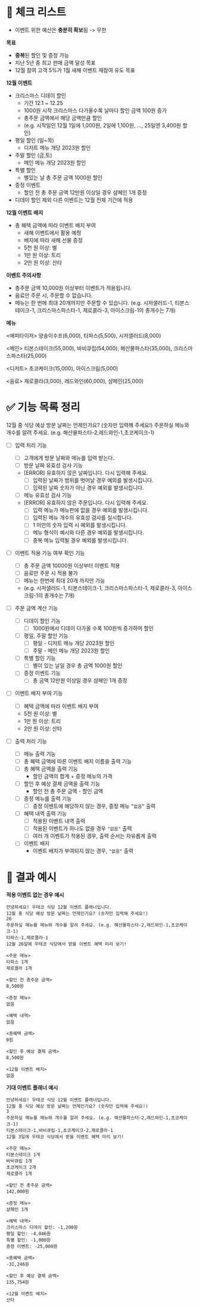 # **🤔 체크 리스트**

- 이벤트 위한 예산은 **충분히 확보**됨 -> 무한

**목표**

- **중복**된 할인 및 증정 가능
- 지난 5년 중 최고 판매 금액 달성 목표
- 12월 참여 고객 5%가 1월 새해 이벤트 재참여 유도 목표

**12월 이벤트**

- 크리스마스 디데이 할인
    - 기간 12.1 ~ 12.25
    - 1000원 시작 크리스마스 다가올수록 날마다 할인 금액 100원 증가
    - 총주문 금액에서 해당 금액만큼 할인
    - (e.g. 시작일인 12월 1일에 1,000원, 2일에 1,100원, ..., 25일엔 3,400원 할인)
- 평일 할인 (일~목)
    - 디저트 메뉴 개당 2023원 할인
- 주말 할인 (금,토)
    - 메인 메뉴 개당 2023원 할인
- 특별 할인
    - 별있는 날 총 주문 금액 1000원 할인
- 증정 이벤트
    - 할인 전 총 주문 금액 12만원 이상일 경우 샴페인 1개 증정
- 디데이 할인 제외 다른 이벤트는 12월 전체 기간에 적용

**12월 이벤트 배지**

- 총 혜택 금액에 따라 이벤트 배지 부여
    - 새해 이벤트에서 활용 예정
    - 베지에 따라 새해 선물 증정
    - 5천 원 이상: 별
    - 1만 원 이상: 트리
    - 2만 원 이상: 산타

**이벤트 주의사항**

- 총주문 금액 10,000원 이상부터 이벤트가 적용됩니다.
- 음료만 주문 시, 주문할 수 없습니다.
- 메뉴는 한 번에 최대 20개까지만 주문할 수 있습니다.
  (e.g. 시저샐러드-1, 티본스테이크-1, 크리스마스파스타-1, 제로콜라-3, 아이스크림-1의 총개수는 7개)

**메뉴**

<애피타이저>
양송이수프(6,000), 타파스(5,500), 시저샐러드(8,000)

<메인>
티본스테이크(55,000), 바비큐립(54,000), 해산물파스타(35,000), 크리스마스파스타(25,000)

<디저트>
초코케이크(15,000), 아이스크림(5,000)

<음료>
제로콜라(3,000), 레드와인(60,000), 샴페인(25,000)

# **✅ 기능 목록 정리**

12월 중 식당 예상 방문 날짜는 언제인가요? (숫자만 입력해 주세요!)
주문하실 메뉴와 개수를 알려 주세요. (e.g. 해산물파스타-2,레드와인-1,초코케이크-1)

- [ ]  입력 처리 기능
    - [ ]  고객에게 방문 날짜와 메뉴를 입력 받는다.
    - [ ]  방문 날짜 유효성 검사 기능
    - [ERROR] 유효하지 않은 날짜입니다. 다시 입력해 주세요.
        - [ ]  입력된 날짜가 범위를 벗어날 경우 예외를 발생시킵니다.
        - [ ]  입력된 날짜 숫자가 아닌 경우 예외를 발생시킵니다.
    - [ ]  메뉴 유효성 검사 기능
    - [ERROR] 유효하지 않은 주문입니다. 다시 입력해 주세요.
        - [ ]  입력 메뉴가 메뉴판에 없을 경우 예외를 발생시킵니다.
        - [ ]  입력된 메뉴 개수의 유효성 검사를 실시합니다.
        - [ ]  1 미만의 숫자 입력 시 예외를 발생시킵니다.
        - [ ]  메뉴 형식이 예시와 다른 경우 예외를 발생시킵니다.
        - [ ]  중복 메뉴 입력될 경우 예외를 발생시킵니다.

- [ ]  이벤트 적용 가능 여부 확인 기능
    - [ ]  총 주문 금액 10000원 이상부터 이벤트 적용
    - [ ]  음료만 주문 시 적용 불가
    - [ ]  메뉴는 한번에 최대 20개 까지만 가능
    - (e.g. 시저샐러드-1, 티본스테이크-1, 크리스마스파스타-1, 제로콜라-3, 아이스크림-1의 총개수는 7개)
- [ ]  주문 금액 계산 기능
    - [ ]  디데이 할인 기능
        - [ ]  1000원에서 디데이 다가올 수록 100원씩 증가하여 할인
    - [ ]  평일, 주말 할인 기능
        - [ ]  평일 - 디저트 메뉴 개당 2023원 할인
        - [ ]  주말 - 메인 메뉴 개당 2023원 할인
    - [ ]  특별 할인 기능
        - [ ]  별이 있는 날일 경우 총 금액 1000원 할인
    - [ ]  증정 이벤트 기능
        - [ ]  총 금액 12만원 이상일 경우 샴페인 1개 증정
- [ ]  이벤트 배지 부여 기능
    - [ ]  혜택 금액에 따라 이벤트 배지 부여
    - 5천 원 이상: 별
    - 1만 원 이상: 트리
    - 2만 원 이상: 산타

- [ ]  출력 처리 기능
    - [ ]  메뉴 출력 기능
    - [ ]  총 혜택 금액에 따른 이벤트 배지 이름을 출력 기능
    - [ ]  총 혜택 금액을 출력 기능
        - 할인 금액의 합계 + 증정 메뉴의 가격
    - [ ]  할인 후 예상 결제 금액을 출력 기능
        - 할인 전 총 주문 금액 - 할인 금액
    - [ ]  증정 메뉴를 출력 기능
        - [ ]  증정 이벤트에 해당하지 않는 경우, 증정 메뉴 `”없음”` 출력
    - [ ]  혜택 내역 출력 기능
        - [ ]  적용된 이벤트 내역 출력
        - [ ]  적용된 이벤트가 하나도 없을 경우 `"없음"` 출력
        - [ ]  여러 개 이벤트가 적용된 경우, 출력 순서는 자유롭게 출력
    - [ ]  이벤트 배지
        - 이벤트 배지가 부여되지 않는 경우, `"없음"` 출력

# 🎯 결과 예시

**적용 이벤트 없는 경우 예시**

```
안녕하세요! 우테코 식당 12월 이벤트 플래너입니다.
12월 중 식당 예상 방문 날짜는 언제인가요? (숫자만 입력해 주세요!)
26
주문하실 메뉴를 메뉴와 개수를 알려 주세요. (e.g. 해산물파스타-2,레드와인-1,초코케이크-1)
타파스-1,제로콜라-1
12월 26일에 우테코 식당에서 받을 이벤트 혜택 미리 보기!

<주문 메뉴>
타파스 1개
제로콜라 1개

<할인 전 총주문 금액>
8,500원

<증정 메뉴>
없음

<혜택 내역>
없음

<총혜택 금액>
0원

<할인 후 예상 결제 금액>
8,500원

<12월 이벤트 배지>
없음

```

**기대 이벤트 플래너 예시**

```
안녕하세요! 우테코 식당 12월 이벤트 플래너입니다.
12월 중 식당 예상 방문 날짜는 언제인가요? (숫자만 입력해 주세요!)
3
주문하실 메뉴를 메뉴와 개수를 알려 주세요. (e.g. 해산물파스타-2,레드와인-1,초코케이크-1)
티본스테이크-1,바비큐립-1,초코케이크-2,제로콜라-1
12월 3일에 우테코 식당에서 받을 이벤트 혜택 미리 보기!

<주문 메뉴>
티본스테이크 1개
바비큐립 1개
초코케이크 2개
제로콜라 1개

<할인 전 총주문 금액>
142,000원

<증정 메뉴>
샴페인 1개

<혜택 내역>
크리스마스 디데이 할인: -1,200원
평일 할인: -4,046원
특별 할인: -1,000원
증정 이벤트: -25,000원

<총혜택 금액>
-31,246원

<할인 후 예상 결제 금액>
135,754원

<12월 이벤트 배지>
산타

```